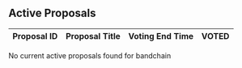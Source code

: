 ## Active Proposals

| Proposal ID | Proposal Title | Voting End Time | VOTED |
|-------------|----------------|-----------------|-------|
 
No current active proposals found for bandchain
